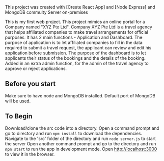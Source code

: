 This project was created with [Create React App] and [Node Express] and MongoDB commuity Server on-premises

This is my first web project.
This project mimics an online portal for a Company named "XYZ Pte Ltd". Company XYZ Pte Ltd is a travel agency that helps affiliated companies to make travel arrangements for official purposes. It has 2 main functions - Application and Dashboard. The purpose of application is to let affiliated companies to fill in the data required to submit a travel request, the applicant can review and edit his application before submission. The purpose of the dashboard is to let applicants their status of the bookings and the details of the booking. Added in an extra admin function, for the admin of the travel agency to approve or reject applications.

## Before you start

Make sure to have node and MongoDB installed. Default port of MongoDB will be used.

## To Begin

Download/clone the src code into a directory.
Open a command prompt and go to directory and run `npm install` to download the dependencies.
Navigate to the 'src' folder of the directory and run `node server.js` to start the server
Open another command prompt and go to the directory and run `npm start` to run the app in development mode.
Open [http://localhost:3000](http://localhost:3000) to view it in the browser.
